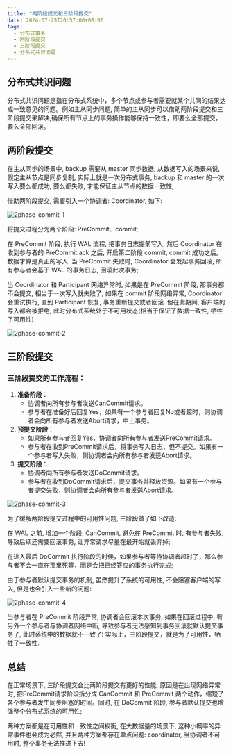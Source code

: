 ```yaml
---
title: "两阶段提交和三阶段提交"
date: 2024-07-25T20:57:06+08:00
tags:
  - 分布式事务
  - 两阶段提交
  - 三阶段提交
  - 分布式共识问题
---
```


## 分布式共识问题
分布式共识问题是指在分布式系统中，多个节点或参与者需要就某个共同的结果达成一致意见的问题。例如主从同步问题, 简单的主从同步可以借助两阶段提交和三阶段提交来解决,确保所有节点上的事务操作能够保持一致性，即要么全部提交，要么全部回滚。

## 两阶段提交

在主从同步的场景中, backup 需要从 master 同步数据, 从数据写入的场景来说, 假定主从节点是同步复制, 实际上就是一次分布式事务, backup 和 master 的一次写入要么都成功, 要么都失败, 才能保证主从节点的数据一致性;

借助两阶段提交, 需要引入一个协调者: Coordinator, 如下: 

![2phase-commit-1](/assets/img/2phase-commit-1.svg)

将提交过程分为两个阶段: PreCommit、commit;

在 PreCommit 阶段, 执行 WAL 流程, 把事务日志提前写入, 然后 Coordinator 在收到参与者的 PreCommit ack 之后, 开启第二阶段 commit, commit 成功之后, 数据才算是真正的写入. 当 PreCommit 失败时, Coordinator 会发起事务回滚, 所有参与者会基于 WAL 的事务日志, 回滚此次事务; 


当 Coordinator 和 Participant 网络异常时, 如果是在 PreCommit 阶段, 那事务都不会提交, 相当于一次写入就失败了;  如果在 commit 阶段网络异常, Coordinator 会重试执行, 直到 Participant 恢复, 事务重新提交或者回滚. 但在此期间, 客户端的写入都会被拒绝, 此时分布式系统处于不可用状态(相当于保证了数据一致性, 牺牲了可用性)

![2phase-commit-2](/assets/img/2phase-commit-2.svg)

## 三阶段提交

### 三阶段提交的工作流程：

1. **准备阶段**：
    - 协调者向所有参与者发送CanCommit请求。
    - 参与者在准备好后回复Yes，如果有一个参与者回复No或者超时，则协调者会向所有参与者发送Abort请求，中止事务。
2. **预提交阶段**：
    - 如果所有参与者回复Yes，协调者向所有参与者发送PreCommit请求。
    - 参与者在收到PreCommit请求后，将事务写入日志，但不提交。如果有一个参与者写入失败，则协调者会向所有参与者发送Abort请求。
3. **提交阶段**：
    - 协调者向所有参与者发送DoCommit请求。
    - 参与者在收到DoCommit请求后，提交事务并释放资源。如果有一个参与者提交失败，则协调者会向所有参与者发送Abort请求。

![2phase-commit-3](/assets/img/2phase-commit-3.svg)

为了缓解两阶段提交过程中的可用性问题, 三阶段做了如下改造: 

在 WAL 之前, 增加一个阶段, CanCommit, 避免在 PreCommit 时, 有参与者失败, 导致后续还需要回滚事务, 让异常请求尽量在最开始就丢弃掉;

在进入最后 DoCommit 执行阶段的时候，如果参与者等待协调者超时了，那么参与者不会一直在那里死等，而是会把已经答应的事务执行完成;

由于参与者默认提交事务的机制, 虽然提升了系统的可用性, 不会阻塞客户端的写入, 但是也会引入一些新的问题: 

![2phase-commit-4](/assets/img/2phase-commit-4.svg)


当参与者在 PreCommit 阶段异常, 协调者会回滚本次事务, 如果在回滚过程中, 有另外一个参与者与协调者网络中断, 导致参与者无法感知到事务回滚就默认提交事务了, 此时系统中的数据就不一致了! 实际上，三阶段提交，就是为了可用性，牺牲了一致性.

## 总结

在正常场景下, 三阶段提交会比两阶段提交有更好的性能, 原因是在出现网络异常时, 把PreCommit请求阶段拆分成 CanCommit 和 PreCommit 两个动作，缩短了各个参与者发生同步阻塞的时间。同时, 在 DoCommit 阶段, 参与者默认提交也增强整个分布式系统的可用性;

两种方案都是在可用性和一致性之间权衡, 在大数据量的场景下, 这种小概率的异常事件也会成为必然, 并且两种方案都存在单点问题: coordinator, 当协调者不可用时, 整个事务无法推进下去! 